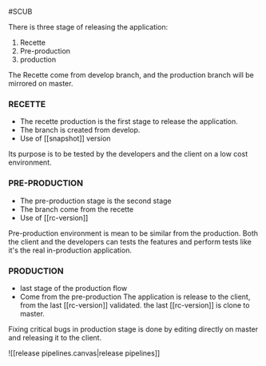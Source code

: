 #SCUB 

There is three stage of releasing the application:
1. Recette
2. Pre-production
3. production

The Recette come from develop branch, and the production branch will be mirrored on master.

### RECETTE

- The recette production is the first stage to release the application.
- The branch is created from develop.
- Use of [[snapshot]] version

Its purpose is to be tested by the developers and the client on a low cost environment. 

### PRE-PRODUCTION

- The pre-production stage is the second stage
- The branch come from the recette
- Use of [[rc-version]]

Pre-production environment is mean to be similar from the production. Both the client and the developers can tests the features and perform tests like it's the real in-production application.

### PRODUCTION

- last stage of the production flow
- Come from the pre-production
The application is release to the client, from the last [[rc-version]] validated. the last [[rc-version]] is clone to master.

Fixing critical bugs in production stage is done by editing directly on master and releasing it to the client.

![[release pipelines.canvas|release pipelines]]